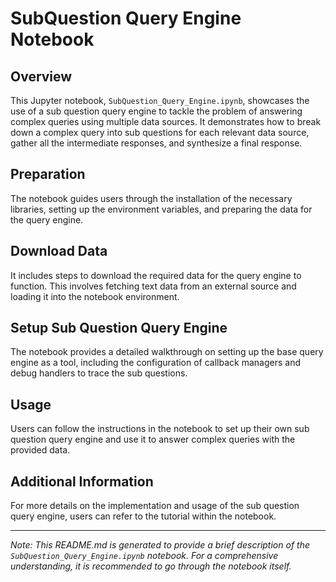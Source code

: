 # SubQuestion Query Engine Notebook

## Overview
This Jupyter notebook, `SubQuestion_Query_Engine.ipynb`, showcases the use of a sub question query engine to tackle the problem of answering complex queries using multiple data sources. It demonstrates how to break down a complex query into sub questions for each relevant data source, gather all the intermediate responses, and synthesize a final response.

## Preparation
The notebook guides users through the installation of the necessary libraries, setting up the environment variables, and preparing the data for the query engine.

## Download Data
It includes steps to download the required data for the query engine to function. This involves fetching text data from an external source and loading it into the notebook environment.

## Setup Sub Question Query Engine
The notebook provides a detailed walkthrough on setting up the base query engine as a tool, including the configuration of callback managers and debug handlers to trace the sub questions.

## Usage
Users can follow the instructions in the notebook to set up their own sub question query engine and use it to answer complex queries with the provided data.

## Additional Information
For more details on the implementation and usage of the sub question query engine, users can refer to the tutorial within the notebook.

---

*Note: This README.md is generated to provide a brief description of the `SubQuestion_Query_Engine.ipynb` notebook. For a comprehensive understanding, it is recommended to go through the notebook itself.*

